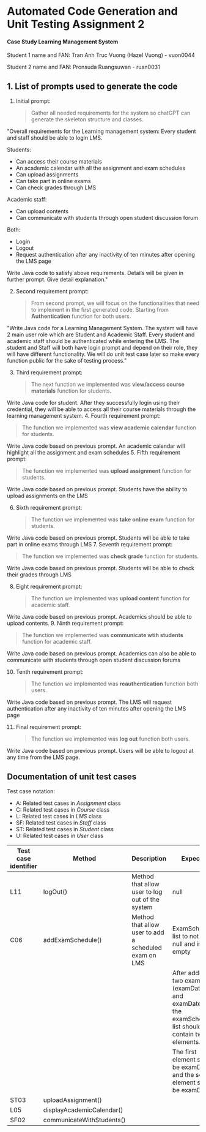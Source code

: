# Automated Code Generation and Unit Testing Assignment 2

#### Case Study Learning Management System

Student 1 name and FAN: Tran Anh Truc Vuong (Hazel Vuong) - vuon0044

Student 2 name and FAN: Pronsuda Ruangsuwan - ruan0031

## 1. List of prompts used to generate the code

1. Initial prompt:
   > Gather all needed requirements for the system so chatGPT can generate the skeleton structure and classes.

"Overall requirements for the Learning management system:
Every student and staff should be able to login LMS.

Students:

- Can access their course materials
- An academic calendar with all the assignment and exam schedules
- Can upload assignments
- Can take part in online exams
- Can check grades through LMS

Academic staff:

- Can upload contents
- Can communicate with students through open student discussion forum

Both:

- Login
- Logout
- Request authentication after any inactivity of ten minutes after opening the LMS page

Write Java code to satisfy above requirements. Details will be given in further prompt. Give detail explanation."

2. Second requirement prompt:
   > From second prompt, we will focus on the functionalities that need to implement in the first generated code. Starting from **Authentication** function for both users.

"Write Java code for a Learning Management System. The system will have 2 main user role which are Student and Academic Staff. Every student and academic staff should be authenticated while entering the LMS. The student and Staff will both have login prompt and depend on their role, they will have different functionality.
We will do unit test case later so make every function public for the sake of testing process."

3. Third requirement prompt:
   > The next function we implemented was **view/access course materials** function for students.

Write Java code for student. After they successfully login using their credential, they will be able to access all their course materials through the learning management system. 4. Fourth requirement prompt:

> The function we implemented was **view academic calendar** function for students.

Write Java code based on previous prompt. An academic calendar will highlight all the assignment and exam schedules 5. Fifth requirement prompt:

> The function we implemented was **upload assignment** function for students.

Write Java code based on previous prompt. Students have the ability to upload assignments on the LMS

6. Sixth requirement prompt:
   > The function we implemented was **take online exam** function for students.

Write Java code based on previous prompt. Students will be able to take part in online exams through LMS 7. Seventh requirement prompt:

> The function we implemented was **check grade** function for students.

Write Java code based on previous prompt. Students will be able to check their grades through LMS

8. Eight requirement prompt:
   > The function we implemented was **upload content** function for academic staff.

Write Java code based on previous prompt. Academics should be able to upload contents. 9. Ninth requirement prompt:

> The function we implemented was **communicate wtih students** function for academic staff.

Write Java code based on previous prompt. Academics can also be able to communicate with students through open student discussion forums

10. Tenth requirement prompt:
    > The function we implemented was **reauthentication** function both users.

Write Java code based on previous prompt. The LMS will request authentication after any inactivity of ten minutes after opening the LMS page

11. Final requirement prompt:
    > The function we implemented was **log out** function both users.

Write Java code based on previous prompt. Users will be able to logout at any time from the LMS page.

## Documentation of unit test cases

Test case notation:

- A: Related test cases in _Assignment_ class
- C: Related test cases in _Course_ class
- L: Related test cases in _LMS_ class
- SF: Related test cases in _Staff_ class
- ST: Related test cases in _Student_ class
- U: Related test cases in _User_ class

| Test case identifier | Method                    | Description                                           | Expected                                                                                                   | Actual                                                          | Pass/Fail status |
|----------------------|---------------------------|-------------------------------------------------------|------------------------------------------------------------------------------------------------------------|-----------------------------------------------------------------|------------------|
| L11                  | logOut()                  | Method that allow user to log out of the system       | null                                                                                                       | User@1cab0bfb                                                   | Fail             |
| C06                  | addExamSchedule()         | Method that allow user to add a scheduled exam on LMS | ExamSchedules list to not be null and initially empty                                                      | examSchedules list is not null and initially empty              | Pass             | 
|                      |                           |                                                       | After adding two exam dates (examDate1 and examDate2), the examSchedules list should contain two elements. | the examSchedules list contains two elements                    | Pass             |
|                      |                           |                                                       | The first element should be examDate1, and the second element should be examDate2.                         | The first element is examDate1, the second element is examDate2 | Pass             |
| ST03                 | uploadAssignment()        |                                                       |                                                                                                            |                                                                 |                  |
| L05                  | displayAcademicCalendar() |                                                       |                                                                                                            |                                                                 |                  |
| SF02                 | communicateWithStudents() |                                                       |                                                                                                            |                                                                 |                  |

